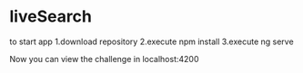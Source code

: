 # liveSearch
to start app 
1.download repository
2.execute npm install
3.execute ng serve

Now you can view the challenge in localhost:4200
